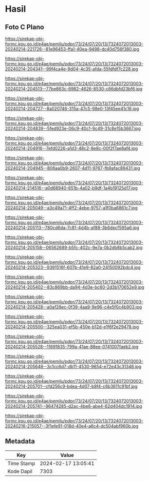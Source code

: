 # Hasil

## Foto C Plano

https://sirekap-obj-formc.kpu.go.id/e4ae/pemilu/pdpr/73/24/07/20/13/7324072013003-20240214-221726--81e96453-ffa1-40ea-9498-dc40d756f380.jpg

https://sirekap-obj-formc.kpu.go.id/e4ae/pemilu/pdpr/73/24/07/20/13/7324072013003-20240214-204341--99f4ca4e-9d04-4c35-afda-55fdfdf7c228.jpg

https://sirekap-obj-formc.kpu.go.id/e4ae/pemilu/pdpr/73/24/07/20/13/7324072013003-20240214-204513--77be863c-6982-4626-8530-c66dbfd23bf6.jpg

https://sirekap-obj-formc.kpu.go.id/e4ae/pemilu/pdpr/73/24/07/20/13/7324072013003-20240214-204727--8a020746-315a-47c5-98e0-13f45ee41c16.jpg

https://sirekap-obj-formc.kpu.go.id/e4ae/pemilu/pdpr/73/24/07/20/13/7324072013003-20240214-204839--5fed923e-06c9-40c1-9c49-31c8e15b3667.jpg

https://sirekap-obj-formc.kpu.go.id/e4ae/pemilu/pdpr/73/24/07/20/13/7324072013003-20240214-204916--7efd0226-a1d3-48c2-8e8c-00f2f7ae8af4.jpg

https://sirekap-obj-formc.kpu.go.id/e4ae/pemilu/pdpr/73/24/07/20/13/7324072013003-20240214-204945--806aa0b9-2607-4d11-9767-fb9afac89431.jpg

https://sirekap-obj-formc.kpu.go.id/e4ae/pemilu/pdpr/73/24/07/20/13/7324072013003-20240214-214516--a0d68940-651b-4a02-b9df-1a4b19125d17.jpg

https://sirekap-obj-formc.kpu.go.id/e4ae/pemilu/pdpr/73/24/07/20/13/7324072013003-20240214-205049--a3c49a71-4ff2-4ebe-9757-a1f0ba6861c7.jpg

https://sirekap-obj-formc.kpu.go.id/e4ae/pemilu/pdpr/73/24/07/20/13/7324072013003-20240214-205113--780cd6da-7c81-4d4b-af88-3b6decf595a6.jpg

https://sirekap-obj-formc.kpu.go.id/e4ae/pemilu/pdpr/73/24/07/20/13/7324072013003-20240214-205158--06562689-b5fc-402c-9e7a-0b2db8b5cab2.jpg

https://sirekap-obj-formc.kpu.go.id/e4ae/pemilu/pdpr/73/24/07/20/13/7324072013003-20240214-205323--9391516f-607b-41e9-82a0-24150092bdc4.jpg

https://sirekap-obj-formc.kpu.go.id/e4ae/pemilu/pdpr/73/24/07/20/13/7324072013003-20240214-205402--83c869bb-da94-4d3e-bc60-2d3b170652e9.jpg

https://sirekap-obj-formc.kpu.go.id/e4ae/pemilu/pdpr/73/24/07/20/13/7324072013003-20240214-205428--a0af26ec-0f39-4aa9-9e96-c4e5f0c4b903.jpg

https://sirekap-obj-formc.kpu.go.id/e4ae/pemilu/pdpr/73/24/07/20/13/7324072013003-20240214-205500--325ea031-ef5b-450e-b12d-e1f6f2e29478.jpg

https://sirekap-obj-formc.kpu.go.id/e4ae/pemilu/pdpr/73/24/07/20/13/7324072013003-20240214-205528--11691835-799a-41ae-88ee-0741007faeb2.jpg

https://sirekap-obj-formc.kpu.go.id/e4ae/pemilu/pdpr/73/24/07/20/13/7324072013003-20240214-205648--3c1cc6d7-db11-4530-9654-e72e43c31346.jpg

https://sirekap-obj-formc.kpu.go.id/e4ae/pemilu/pdpr/73/24/07/20/13/7324072013003-20240214-205701--cfd256c9-bdea-4d07-b8f4-c6b3611c91bf.jpg

https://sirekap-obj-formc.kpu.go.id/e4ae/pemilu/pdpr/73/24/07/20/13/7324072013003-20240214-205741--96474285-d2ac-4be6-abe4-62d404dc1914.jpg

https://sirekap-obj-formc.kpu.go.id/e4ae/pemilu/pdpr/73/24/07/20/13/7324072013003-20240216-215057--3f1efe91-018d-40e4-a6c4-dc504abf960b.jpg


## Metadata

| Key        | Value               |
| ---------- | ------------------- |
| Time Stamp | 2024-02-17 13:05:41 |
| Kode Dapil | 7303                |



